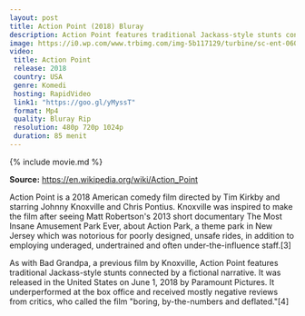 ```yaml
---
layout: post
title: Action Point (2018) Bluray
description: Action Point features traditional Jackass-style stunts connected by a fictional narrative.
image: https://i0.wp.com/www.trbimg.com/img-5b117129/turbine/sc-ent-0601-action1-20180601/1100/1100x619
video:
 title: Action Point
 release: 2018
 country: USA
 genre: Komedi
 hosting: RapidVideo
 link1: "https://goo.gl/yMyssT"
 format: Mp4
 quality: Bluray Rip
 resolution: 480p 720p 1024p
 duration: 85 menit
---
```

{% include movie.md %}

**Source:** https://en.wikipedia.org/wiki/Action_Point

Action Point is a 2018 American comedy film directed by Tim Kirkby and starring Johnny Knoxville and Chris Pontius. Knoxville was inspired to make the film after seeing Matt Robertson's 2013 short documentary The Most Insane Amusement Park Ever, about Action Park, a theme park in New Jersey which was notorious for poorly designed, unsafe rides, in addition to employing underaged, undertrained and often under-the-influence staff.[3]

As with Bad Grandpa, a previous film by Knoxville, Action Point features traditional Jackass-style stunts connected by a fictional narrative. It was released in the United States on June 1, 2018 by Paramount Pictures. It underperformed at the box office and received mostly negative reviews from critics, who called the film "boring, by-the-numbers and deflated."[4]
